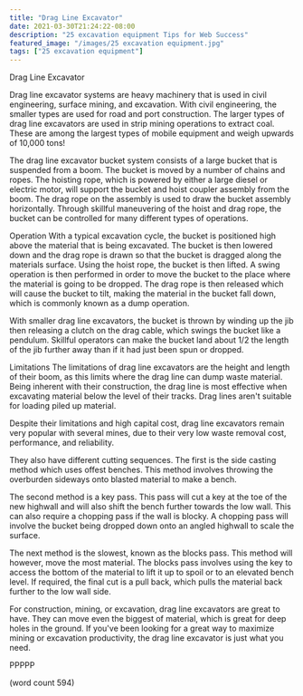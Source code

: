 ```yaml
---
title: "Drag Line Excavator"
date: 2021-03-30T21:24:22-08:00
description: "25 excavation equipment Tips for Web Success"
featured_image: "/images/25 excavation equipment.jpg"
tags: ["25 excavation equipment"]
---
```


Drag Line Excavator

Drag line excavator systems are heavy machinery that
is used in civil engineering, surface mining, and
excavation.  With civil engineering, the smaller
types are used for road and port construction.  The
larger types of drag line excavators are used in 
strip mining operations to extract coal.  These are
among the largest types of mobile equipment and
weigh upwards of 10,000 tons!

The drag line excavator bucket system consists of
a large bucket that is suspended from a boom.  The
bucket is moved by a number of chains and ropes.  The
hoisting rope, which is powered by either a large
diesel or electric motor, will support the bucket 
and hoist coupler assembly from the boom.  The 
drag rope on the assembly is used to draw the bucket
assembly horizontally.  Through skillful maneuvering
of the hoist and drag rope, the bucket can be 
controlled for many different types of operations.

Operation
With a typical excavation cycle, the bucket is
positioned high above the material that is being
excavated.  The bucket is then lowered down and the
drag rope is drawn so that the bucket is dragged
along the materials surface.  Using the hoist rope,
the bucket is then lifted.  A swing operation is 
then performed in order to move the bucket to the
place where the material is going to be dropped.
The drag rope is then released which will cause the
bucket to tilt, making the material in the bucket
fall down, which is commonly known as a dump operation.

With smaller drag line excavators, the bucket is
thrown by winding up the jib then releasing a
clutch on the drag cable, which swings the bucket
like a pendulum.  Skillful operators can make the
bucket land about 1/2 the length of the jib further
away than if it had just been spun or dropped.

Limitations
The limitations of drag line excavators are the
height and length of their boom, as this limits
where the drag line can dump waste material.  Being
inherent with their construction, the drag line
is most effective when excavating material 
below the level of their tracks.  Drag lines 
aren't suitable for loading piled up material.

Despite their limitations and high capital cost,
drag line excavators remain very popular with
several mines, due to their very low waste removal
cost, performance, and reliability.

They also have different cutting sequences.  The
first is the side casting method which uses 
offest benches.  This method involves throwing
the overburden sideways onto blasted material to
make a bench.  

The second method is a key pass.  This pass will
cut a key at the toe of the new highwall and will
also shift the bench further towards the low
wall.  This can also require a chopping pass if the
wall is blocky.  A chopping pass will involve
the bucket being dropped down onto an angled 
highwall to scale the surface.  

The next method is the slowest, known as the 
blocks pass.  This method will however, move the
most material.  The blocks pass involves using 
the key to access the bottom of the material to
lift it up to spoil or to an elevated bench
level.  If required, the final cut is a pull
back, which pulls the material back further to
the low wall side.

For construction, mining, or excavation, drag line
excavators are great to have.  They can move even
the biggest of material, which is great for deep 
holes in the ground.  If you've been looking for a
great way to maximize mining or excavation productivity,
the drag line excavator is just what you need.

PPPPP

(word count 594)

